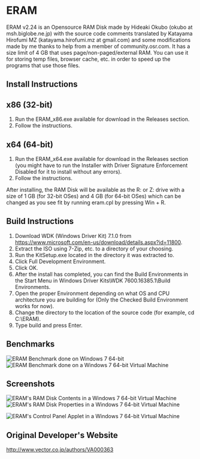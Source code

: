 # ERAM

ERAM v2.24 is an Opensource RAM Disk made by Hideaki Okubo (okubo at msh.biglobe.ne.jp) with the source code comments translated by Katayama Hirofumi MZ (katayama.hirofumi.mz at gmail.com) and some modifications made by me thanks to help from a member of community.osr.com. It has a size limit of 4 GB that uses page/non-paged/external RAM. You can use it for storing temp files, browser cache, etc. in order to speed up the programs that use those files.

## Install Instructions

x86 (32-bit)
------------
1. Run the ERAM_x86.exe available for download in the Releases section.
2. Follow the instructions.

x64 (64-bit)
------------
1. Run the ERAM_x64.exe available for download in the Releases section (you might have to run the Installer with Driver Signature Enforcement Disabled for it to install without any errors).
2. Follow the instructions.

After installing, the RAM Disk will be available as the R: or Z: drive with a size of 1 GB (for 32-bit OSes) and 4 GB (for 64-bit OSes) which can be changed as you see fit by running eram.cpl by pressing Win + R.

## Build Instructions

1. Download WDK (Windows Driver Kit) 7.1.0 from https://www.microsoft.com/en-us/download/details.aspx?id=11800.
2. Extract the ISO using 7-Zip, etc. to a directory of your choosing.
3. Run the KitSetup.exe located in the directory it was extracted to.
4. Click Full Development Environment.
5. Click OK.
6. After the install has completed, you can find the Build Environments in the Start Menu in Windows Driver Kits\WDK 7600.16385.1\Build Environments.
7. Open the proper Environment depending on what OS and CPU architecture you are building for (Only the Checked Build Environment works for now).
8. Change the directory to the location of the source code (for example, cd C:\ERAM).
9. Type build and press Enter.

## Benchmarks

![ERAM Benchmark done on Windows 7 64-bit](images/benchmark.png)
![ERAM Benchmark done on a Windows 7 64-bit Virtual Machine](images/benchmark_2.png)

## Screenshots

![ERAM's RAM Disk Contents in a Windows 7 64-bit Virtual Machine](images/Empty_ERAM_Drive.png)
![ERAM's RAM Disk Properties in a Windows 7 64-bit Virtual Machine](images/ERAM_Drive_Properties.png)

![ERAM's Control Panel Applet in a Windows 7 64-bit Virtual Machine](images/ERAM_Options.png)

## Original Developer's Website

http://www.vector.co.jp/authors/VA000363
